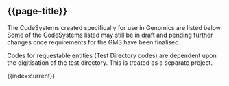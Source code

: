 ## {{page-title}}

The CodeSystems created specifically for use in Genomics are listed below. Some of the CodeSystems listed may still be in draft and pending further changes once requirements for the GMS have been finalised.

Codes for requestable entities (Test Directory codes) are dependent upon the digitisation of the test directory. This is treated as a separate project. 

<!--
@```
from
	CodeSystem
select
	name, url, description
order by
  name
```
-->

{{index:current}}